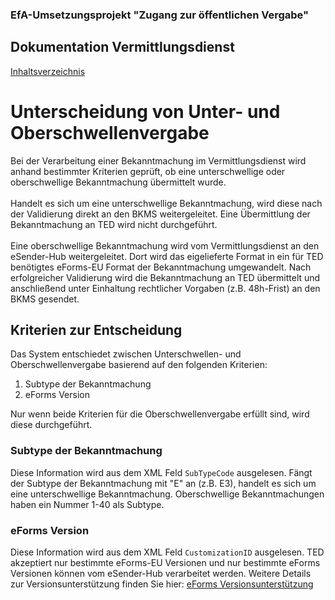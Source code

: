 ### EfA-Umsetzungsprojekt "Zugang zur öffentlichen Vergabe"
## Dokumentation Vermittlungsdienst
[Inhaltsverzeichnis](/documentation/Documentation.md)
<br>

# Unterscheidung von Unter- und Oberschwellenvergabe

Bei der Verarbeitung einer Bekanntmachung im Vermittlungsdienst wird anhand bestimmter Kriterien geprüft, ob eine unterschwellige oder oberschwellige Bekanntmachung übermittelt wurde.
<br><br>
Handelt es sich um eine unterschwellige Bekanntmachung, wird diese nach der Validierung direkt an den BKMS weitergeleitet. Eine Übermittlung der Bekanntmachung an TED wird nicht durchgeführt. 
<br><br>
Eine oberschwellige Bekanntmachung wird vom Vermittlungsdienst an den eSender-Hub weitergeleitet. Dort wird das eigelieferte Format in ein für TED benötigtes eForms-EU Format der Bekanntmachung umgewandelt. Nach erfolgreicher Validierung wird die Bekanntmachung an TED übermittelt und anschließend unter Einhaltung rechtlicher Vorgaben (z.B. 48h-Frist) an den BKMS gesendet. 
<br>

## Kriterien zur Entscheidung
Das System entschiedet zwischen Unterschwellen- und Oberschwellenvergabe basierend auf den folgenden Kriterien:
1. Subtype der Bekanntmachung
2. eForms Version

Nur wenn beide Kriterien für die Oberschwellenvergabe erfüllt sind, wird diese durchgeführt.
<br>

### Subtype der Bekanntmachung
Diese Information wird aus dem XML Feld `SubTypeCode` ausgelesen. Fängt der Subtype der Bekanntmachung mit "E" an (z.B. E3), handelt es sich um eine unterschwellige Bekanntmachung. Oberschwellige Bekanntmachungen haben ein Nummer 1-40 als Subtype.
<br>

### eForms Version
Diese Information wird aus dem XML Feld `CustomizationID` ausgelesen. TED akzeptiert nur bestimmte eForms-EU Versionen und nur bestimmte eForms Versionen können vom eSender-Hub verarbeitet werden.
Weitere Details zur Versionsunterstützung finden Sie hier: [eForms Versionsunterstützung](/documentation/eForms_support.md)